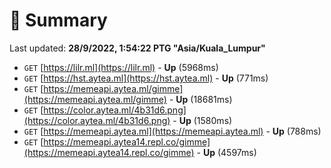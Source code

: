 # 📖 Summary
Last updated: **28/9/2022, 1:54:22 PTG "Asia/Kuala_Lumpur"**

- `GET` [https://lilr.ml](https://lilr.ml) - **Up** (5968ms)
- `GET` [https://hst.aytea.ml](https://hst.aytea.ml) - **Up** (771ms)
- `GET` [https://memeapi.aytea.ml/gimme](https://memeapi.aytea.ml/gimme) - **Up** (18681ms)
- `GET` [https://color.aytea.ml/4b31d6.png](https://color.aytea.ml/4b31d6.png) - **Up** (1580ms)
- `GET` [https://memeapi.aytea.ml](https://memeapi.aytea.ml) - **Up** (788ms)
- `GET` [https://memeapi.aytea14.repl.co/gimme](https://memeapi.aytea14.repl.co/gimme) - **Up** (4597ms)
